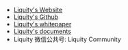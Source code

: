 - [Liquity's Website](https://www.liquity.org/)
- [Liquity's Github](https://github.com/liquity)
- [Liquity's whitepaper](https://docsend.com/view/bwiczmy)
- [Liquity's documents](https://docs.liquity.org/)
- Liquity 微信公共号: Liquity Community
